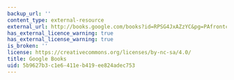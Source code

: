 ```yaml
---
backup_url: ''
content_type: external-resource
external_url: http://books.google.com/books?id=RPSG4JxAZzYC&pg=PAfrontcover#v=onepage
has_external_licence_warning: true
has_external_license_warning: true
is_broken: ''
license: https://creativecommons.org/licenses/by-nc-sa/4.0/
title: Google Books
uid: 5b9627b3-c1e6-411e-b419-ee824adec753
---
```

